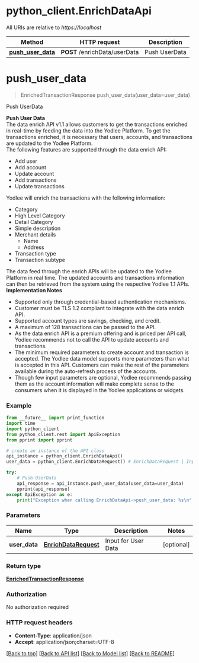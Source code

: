 # python_client.EnrichDataApi

All URIs are relative to *https://localhost*

Method | HTTP request | Description
------------- | ------------- | -------------
[**push_user_data**](EnrichDataApi.md#push_user_data) | **POST** /enrichData/userData | Push UserData


# **push_user_data**
> EnrichedTransactionResponse push_user_data(user_data=user_data)

Push UserData

<b>Push User Data </b><br>The data enrich API v1.1 allows customers to get the transactions enriched in real-time by feeding the data into the Yodlee Platform. To get the transactions enriched, it is necessary that users, accounts, and transactions are updated to the Yodlee Platform.<br>The following features are supported through the data enrich API:<ul><li>Add user</li><li>Add account</li><li>Update account</li><li>Add transactions</li><li>Update transactions</li></ul>Yodlee will enrich the transactions with the following information:<ul><li>Category</li><li>High Level Category</li><li>Detail Category</li><li>Simple description</li><li>Merchant details<ul><li>Name</li><li>Address</li></ul></li><li>Transaction type</li><li>Transaction subtype</li></ul>The data feed through the enrich APIs will be updated to the Yodlee Platform in real time. The updated accounts and transactions information can then be retrieved from the system using the respective Yodlee 1.1 APIs.<br><b> Implementation Notes </b><ul><li>Supported only through credential-based authentication mechanisms.</li><li>Customer must be TLS 1.2 compliant to integrate with the data enrich API.</li><li>Supported account types are savings, checking, and credit.</li><li>A maximum of 128 transactions can be passed to the API.</li><li>As the data enrich API is a premium offering and is priced per API call, Yodlee recommends not to call the API to update accounts and transactions.</li><li>The minimum required parameters to create account and transaction is accepted. The Yodlee data model supports more parameters than what is accepted in this API. Customers can make the rest of the parameters available during the auto-refresh process of the accounts.</li><li>Though few input parameters are optional, Yodlee recommends passing them as the account information will make complete sense to the consumers when it is displayed in the Yodlee applications or widgets.</li></ul>

### Example
```python
from __future__ import print_function
import time
import python_client
from python_client.rest import ApiException
from pprint import pprint

# create an instance of the API class
api_instance = python_client.EnrichDataApi()
user_data = python_client.EnrichDataRequest() # EnrichDataRequest | Input for User Data (optional)

try:
    # Push UserData
    api_response = api_instance.push_user_data(user_data=user_data)
    pprint(api_response)
except ApiException as e:
    print("Exception when calling EnrichDataApi->push_user_data: %s\n" % e)
```

### Parameters

Name | Type | Description  | Notes
------------- | ------------- | ------------- | -------------
 **user_data** | [**EnrichDataRequest**](EnrichDataRequest.md)| Input for User Data | [optional] 

### Return type

[**EnrichedTransactionResponse**](EnrichedTransactionResponse.md)

### Authorization

No authorization required

### HTTP request headers

 - **Content-Type**: application/json
 - **Accept**: application/json;charset=UTF-8

[[Back to top]](#) [[Back to API list]](../README.md#documentation-for-api-endpoints) [[Back to Model list]](../README.md#documentation-for-models) [[Back to README]](../README.md)

